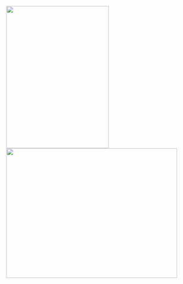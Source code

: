 <a><img height="350px" src="https://i.kym-cdn.com/photos/images/original/001/036/775/5f6.gif" data-deferred="1" id="imi" data-w="336" data-h="468" jsname="HiaYvf" jsaction="load:XAeZkd;" style="height: 384px; width: 275.692px; margin: 0px;" data-atf="true" data-iml="2146.005000002333"></a>
<a href="https://wakatime.com"><img width="460px" height="350px" src="https://wakatime.com/share/@e8c4f30b-18c4-4f71-9152-7077fb63e4c1/0fe546fc-ca3c-4e87-a5a6-d71093809ecd.png" /></a>

